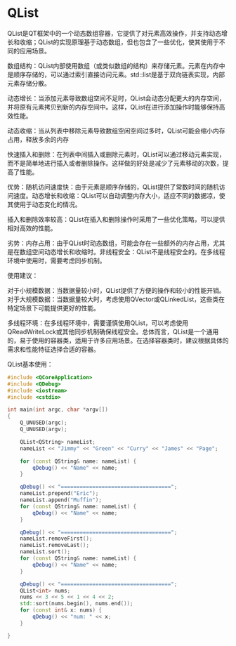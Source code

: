 # QList

QList是QT框架中的一个动态数组容器，它提供了对元素高效操作，并支持动态增长和收缩；QList的实现原理基于动态数组，但也包含了一些优化，使其使用于不同的应用场景。

数组结构：QList内部使用数组（或类似数组的结构）来存储元素。元素在内存中是顺序存储的，可以通过索引直接访问元素。std::list是基于双向链表实现，内部元素存储分散。

动态增长：当添加元素导致数组空间不足时，QList会动态分配更大的内存空间，并将原有元素拷贝到新的内存空间中。这样，QList在进行添加操作时能够保持高效性能。

动态收缩：当从列表中移除元素导致数组空闲空间过多时，QList可能会缩小内存占用，释放多余的内存

快速插入和删除：在列表中间插入或删除元素时，QList可以通过移动元素实现，而不是简单地进行插入或者删除操作。这样做的好处是减少了元素移动的次数，提高了性能。



优势：随机访问速度快：由于元素是顺序存储的，QList提供了常数时间的随机访问速度。动态增长和收缩：QList可以自动调整内存大小，适应不同的数据凉，使其使用于动态变化的情况。

插入和删除效率较高：QList在插入和删除操作时采用了一些优化策略，可以提供相对高效的性能。

劣势：内存占用：由于QList时动态数组，可能会存在一些额外的内存占用，尤其是在数组空间动态增长和收缩时。非线程安全：QList不是线程安全的。在多线程环境中使用时，需要考虑同步机制。

使用建议：

对于小规模数据：当数据量较小时，QList提供了方便的操作和较小的性能开销。对于大规模数据：当数据量较大时，考虑使用QVector或QLinkedList，这些类在特定场景下可能提供更好的性能。

多线程环境：在多线程环境中，需要谨慎使用QList，可以考虑使用QReadWriteLock或其他同步机制确保线程安全。总体而言，QList是一个通用的，易于使用的容器类，适用于许多应用场景。在选择容器类时，建议根据具体的需求和性能特征选择合适的容器。



QList基本使用：

```cpp
#include <QCoreApplication>
#include <QDebug>
#include <iostream>
#include <cstdio>

int main(int argc, char *argv[])
{
    Q_UNUSED(argc);
    Q_UNUSED(argv);

    QList<QString> nameList;
    nameList << "Jimmy" << "Green" << "Curry" << "James" << "Page";

    for (const QString& name: nameList) {
        qDebug() << "Name" << name;
    }

    qDebug() << "===================================";
    nameList.prepend("Eric");
    nameList.append("Muffin");
    for (const QString& name: nameList) {
        qDebug() << "Name" << name;
    }

    qDebug() << "===================================";
    nameList.removeFirst();
    nameList.removeLast();
    nameList.sort();
    for (const QString& name: nameList) {
        qDebug() << "Name" << name;
    }

    qDebug() << "===================================";
    QList<int> nums;
    nums << 3 << 5 << 1 << 4 << 2;
    std::sort(nums.begin(), nums.end());
    for (const int& x: nums) {
        qDebug() << "num: " << x;
    }

}

```



